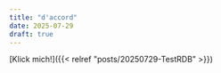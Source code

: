 ```yaml
---
title: "d'accord"
date: 2025-07-29
draft: true
---
```


[Klick mich!]({{< relref "posts/20250729-TestRDB" >}})
